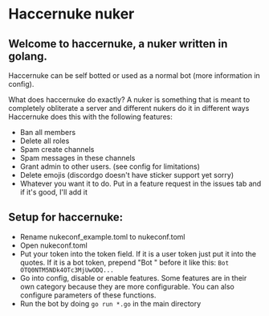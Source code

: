 # Haccernuke nuker
## Welcome to haccernuke, a nuker written in golang.

Haccernuke can be self botted or used as a normal bot (more information in config).

What does haccernuke do exactly?
A nuker is something that is meant to completely obliterate a server and different nukers do it in different ways
Haccernuke does this with the following features:
- Ban all members
- Delete all roles
- Spam create channels
- Spam messages in these channels
- Grant admin to other users. (see config for limitations)
- Delete emojis (discordgo doesn't have sticker support yet sorry)
- Whatever you want it to do. Put in a feature request in the issues tab and if it's good, I'll add it
## Setup for haccernuke:
- Rename nukeconf_example.toml to nukeconf.toml
- Open nukeconf.toml
- Put your token into the token field. If it is a user token just put it into the quotes. If it is a bot token, prepend "Bot " before it like this: `Bot OTQ0NTM5NDk4OTc3MjUwODQ...`
- Go into config, disable or enable features. Some features are in their own category because they are more configurable. You can also configure parameters of these functions.
- Run the bot by doing `go run *.go` in the main directory


